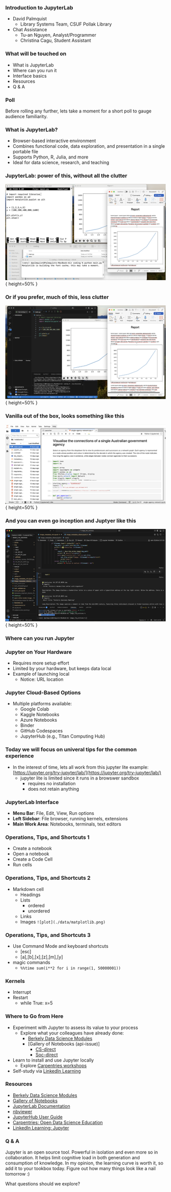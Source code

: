 ### Introduction to JupyterLab 
- David Palmquist
    - Library Systems Team, CSUF Pollak Library
- Chat Assistance
    - Tu-an Nguyen, Analyst/Programmer
    - Christina Cagu, Student Assistant

### What will be touched on
- What is JupyterLab
- Where can you run it
- Interface basics
- Resources
- Q & A

### Poll
Before rolling any further, lets take a moment for a short poll to gauge audience familiarity.

### What is JupyterLab?
- Browser-based interactive environment
- Combines functional code, data exploration, and presentation in a single portable file
- Supports Python, R, Julia, and more
- Ideal for data science, research, and teaching

### JupyterLab: power of this, without all the clutter
![Old School](./images/old-school.png){ height=50% }

### Or if you prefer, much of this, less clutter
![New School](./images/ide.png){ height=50% }

### Vanilla out of the box, looks something like this 
![JupyterLab Launcher](./images/jupyterlabopennotebook.png){ height=50% }

### And you can even go inception and Juptyer like this
![IDE](./images/inception.png){ height=50% }

### Where can you run Jupyter

### Jupyter on Your Hardware
- Requires more setup effort
- Limited by your hardware, but keeps data local
- Example of launching local
    - Notice: URL location

### Jupyter Cloud-Based Options
- Multiple platforms available:
    - Google Colab
    - Kaggle Notebooks
    - Azure Notebooks
    - Binder
    - GitHub Codespaces
    - JupyterHub (e.g., Titan Computing Hub)

### Today we will focus on univeral tips for the common experience
- In the interest of time, lets all work from this jupyter lite example:
[https://jupyter.org/try-jupyter/lab/](https://jupyter.org/try-jupyter/lab/)
    - jupyter lite is limited since it runs in a browswer sandbox
        - requires no installation
        - does not retain anything

### JupyterLab Interface
- **Menu Bar**: File, Edit, View, Run options
- **Left Sidebar**: File browser, running kernels, extensions
- **Main Work Area**: Notebooks, terminals, text editors

### Operations, Tips, and Shortcuts 1
- Create a notebook
- Open a notebook
- Create a Code Cell
- Run cells

### Operations, Tips, and Shortcuts 2
- Markdown cell
    - Headings
    - Lists
        - ordered
        - unordered       
    - Links
    - Images `![plot](./data/matplotlib.png)`

### Operations, Tips, and Shortcuts 3
- Use Command Mode and keyboard shortcuts
    - [esc]
    - [a],[b],[x],[z],[m],[y]
- magic commands
    - `%%time
    sum(i**2 for i in range(1, 50000001))`

### Kernels
- Interrupt
- Restart
    - while True: x=5

### Where to Go from Here
- Experiment with Jupyter to assess its value to your process
    - Explore what your colleagues have already done:
        - [Berkely Data Science Modules](https://ds-modules.github.io/library/)
        - [Gallery of Notebooks (api-issue)]
            - [CS-direct](https://github.com/yoavram/CS1001.py/blob/master/recitation1.ipynb)
            - [Soc-direct](https://github.com/nealcaren/workshop_2014/blob/master/notebooks/1_into.ipynb)
- Learn to install and use Jupyter locally
    - Explore [Carpentries workshops](https://carpentries.org/workshops/upcoming-workshops/)
- Self-study via [LinkedIn Learning](https://www.linkedin.com/learning/introducing-jupyter/present-data-like-a-pro-with-jupyter)

### Resources
- [Berkely Data Science Modules](https://ds-modules.github.io/library/)
- [Gallery of Notebooks](https://github.com/Carreau/ipython-wiki/blob/master/A-gallery-of-interesting-IPython-Notebooks.md)
- [JupyterLab Documentation](https://jupyterlab.readthedocs.io/en/stable/)
- [nbviewer](https://nbviewer.org/)
- [JupyterHub User Guide](https://nationalresearchplatform.org/documentation/userdocs/jupyter/jupyterhub-service/)
- [Carpentries: Open Data Science Education](https://carpentries.org/)
- [LinkedIn Learning: Jupyter](https://www.linkedin.com/learning/introducing-jupyter/)

### Q & A

Jupyter is an open source tool. Powerful in isolation and even more so in collaboration. It helps limit cognitive load in both generation and consumption of knowledge. In my opinion, the learning curve is worth it, so add it to your tookbox today.  Figure out how many things look like a nail tomorrow :)

What questions should we explore?